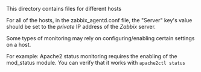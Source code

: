 This directory contains files for different hosts

For all of the hosts, in the zabbix_agentd.conf file, the "Server" key's value should be set to the _private_ IP address of the _Zabbix_ server.

Some types of monitoring may rely on configuring/enabling certain settings on a host.

For example: Apache2 status monitoring requires the enabling of the mod_status module. You can verify that it works with `apache2ctl status`
